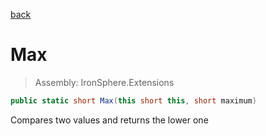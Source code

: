 ﻿

[back](/IronSphere.Extensions/types/ShortExtension)

# Max

> Assembly: IronSphere.Extensions

```csharp
public static short Max(this short this, short maximum)
```

Compares two values and returns the lower one

 